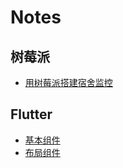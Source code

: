# Notes

## 树莓派

- [用树莓派搭建宿舍监控](/notes/用树莓派搭建宿舍监控.md)

## Flutter

- [基本组件](/notes/Flutter/基本组件.md)
- [布局组件](/notes/Flutter/布局组件.md)
